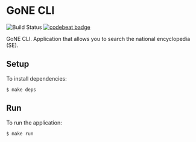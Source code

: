 # GoNE CLI

![Build Status](https://codebuild.eu-west-2.amazonaws.com/badges?uuid=eyJlbmNyeXB0ZWREYXRhIjoid2FFeXVGT3g0UHRiZDJhSWdjd2F6eXJodG14OGo1bXBBaTFsc1BNU0VyT3hzR2ptNDNETDQ3ZFZRRGJxb0NsQ0I5bVphUUwvenNkc2IzNE9FSlY5dzBnPSIsIml2UGFyYW1ldGVyU3BlYyI6InAxTWMxTXQxaGpmSloxS2giLCJtYXRlcmlhbFNldFNlcmlhbCI6MX0%3D&branch=master) [![codebeat badge](https://codebeat.co/badges/b4150150-64f9-4946-b8a5-7e7cb2923031)](https://codebeat.co/projects/github-com-cabels-gone-cli-master)

GoNE CLI. Application that allows you to search the national encyclopedia (SE).

## Setup

To install dependencies:
```console
$ make deps
```

## Run

To run the application:
```console
$ make run
```
